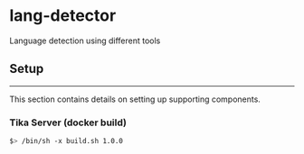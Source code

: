 # lang-detector
Language detection using different tools

## Setup
---
This section contains details on setting up supporting components.
### Tika Server (docker build)
```sh
$> /bin/sh -x build.sh 1.0.0
```